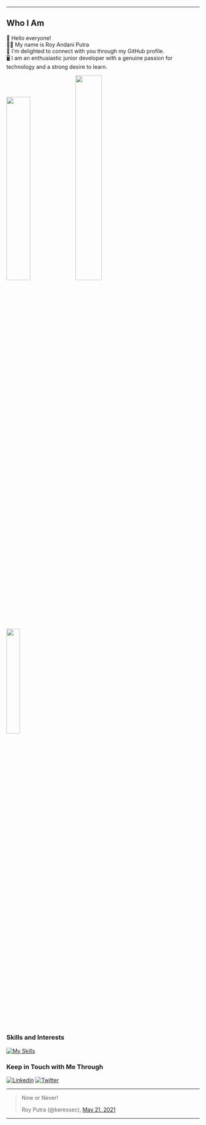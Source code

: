 ___
## Who I Am
👋 Hello everyone!\
🙋‍♂️ My name is Roy Andani Putra\
🤝 I'm delighted to connect with you through my GitHub profile. \
🖥️ I am an enthusiastic junior developer with a genuine passion for technology and a strong desire to learn.

<img src="https://github-readme-stats.vercel.app/api?username=keressec&theme=prussian&show_icons=true&hide_border=true&count_private=true" width="35%"> <img src="https://github-readme-streak-stats.herokuapp.com/?user=keressec&theme=prussian&hide_border=true" width="37%">  <img src="https://github-readme-stats.vercel.app/api/top-langs/?username=keressec&theme=prussian&show_icons=true&hide_border=true&layout=compact" width="26.5%">
### Skills and Interests
[![My Skills](https://skillicons.dev/icons?i=java,html,css,bootstrap,js,expressjs,php,laravel,git,mysql)](https://skillicons.dev) 
### Keep in Touch with Me Through
[![Linkedin](https://img.shields.io/badge/-Linkedin-blue?logo=linkedin&logoColor=white&labelColor=blue)](https://www.linkedin.com/in/keressec/)
[![Twitter](https://img.shields.io/twitter/follow/keressec?style=social)](https://twitter.com/keressec)

___
> Now or Never!
> 
> Roy Putra (@keressec), [May 21, 2021](https://twitter.com/keressec/status/1395665925135683585)
___
